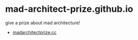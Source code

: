 mad-architect-prize.github.io
=============================

give a prize about mad architecture!

* [madarchitectprize.cc](http://madarchitectprize.cc)
